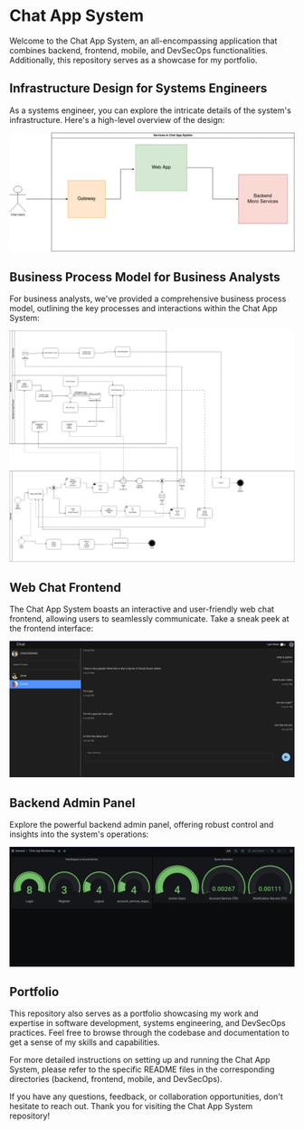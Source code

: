 # Chat App System

Welcome to the Chat App System, an all-encompassing application that combines backend, frontend, mobile, and DevSecOps functionalities. Additionally, this repository serves as a showcase for my portfolio.

## Infrastructure Design for Systems Engineers

As a systems engineer, you can explore the intricate details of the system's infrastructure. Here's a high-level overview of the design:

![Infrastructure Design](https://github.com/kingsleyocran/chat-app/blob/main/resources/workflow.png)

## Business Process Model for Business Analysts

For business analysts, we've provided a comprehensive business process model, outlining the key processes and interactions within the Chat App System:

![Business Process Model](https://github.com/kingsleyocran/chat-app/blob/main/resources/BPMN.jpg)

## Web Chat Frontend

The Chat App System boasts an interactive and user-friendly web chat frontend, allowing users to seamlessly communicate. Take a sneak peek at the frontend interface:

![Web Chat Frontend](https://github.com/kingsleyocran/chat-app/blob/main/resources/frontend_view.png)

## Backend Admin Panel

Explore the powerful backend admin panel, offering robust control and insights into the system's operations:

![Backend Admin Panel](https://github.com/kingsleyocran/chat-app/blob/main/resources/admin_panel.png)

## Portfolio

This repository also serves as a portfolio showcasing my work and expertise in software development, systems engineering, and DevSecOps practices. Feel free to browse through the codebase and documentation to get a sense of my skills and capabilities.

For more detailed instructions on setting up and running the Chat App System, please refer to the specific README files in the corresponding directories (backend, frontend, mobile, and DevSecOps).

If you have any questions, feedback, or collaboration opportunities, don't hesitate to reach out. Thank you for visiting the Chat App System repository!